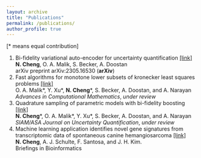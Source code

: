 ```yaml
---
layout: archive
title: "Publications"
permalink: /publications/
author_profile: true
---
```

[\* means equal contribution]

1. Bi-fidelity variational auto-encoder for 
uncertainty quantification [\[link\]](https://arxiv.org/abs/2305.16530)<br>
**N. Cheng**, O. A. Malik, S. Becker, A. Doostan<br>
arXiv preprint arXiv:2305.16530 (**arXiv**)
2. Fast algorithms for monotone lower subsets
of kronecker least squares problems [\[link\]](https://arxiv.org/abs/2209.05662)<br>
O. A. Malik\*, Y. Xu\*, **N. Cheng**\*, S. Becker, A. Doostan, and A. Narayan<br>
*Advances in Computational Mathematics*, *under review*
3. Quadrature sampling of parametric models
with bi-fidelity boosting [\[link\]](https://arxiv.org/abs/2209.05705)<br>
**N. Cheng**\*, O. A. Malik\*, Y. Xu\*, S. Becker, A. Doostan, and A. Narayan<br>
*SIAM/ASA Journal on Uncertainty Quantification*, *under review*
4. Machine learning application identifies novel gene signatures
from transcriptomic data of spontaneous canine hemangiosarcoma [\[link\]](https://doi.org/10.1093/bib/bbaa252)<br>
**N. Cheng**, A. J. Schulte, F. Santosa, and J. H. Kim. <br>
Briefings in Bioinformatics

